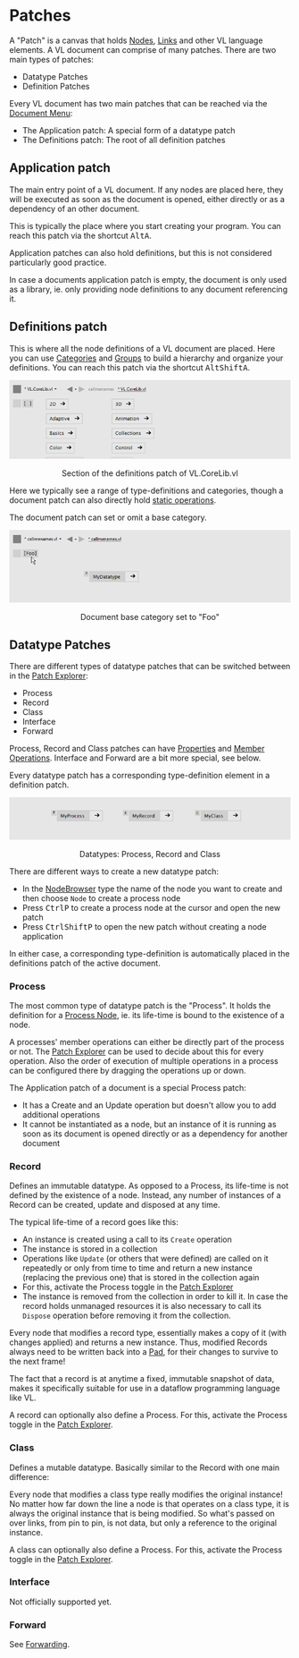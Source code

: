 # Patches

A "Patch" is a canvas that holds [Nodes](nodes.md), [Links](links.md) and other VL language elements. A VL document can comprise of many patches. There are two main types of patches:

* Datatype Patches
* Definition Patches

 Every VL document has two main patches that can be reached via the [Document Menu](../hde/navigating_a_project.md#active-document-menu):

* The Application patch: A special form of a datatype patch
* The Definitions patch: The root of all definition patches 

## Application patch
The main entry point of a VL document. If any nodes are placed here, they will be executed as soon as the document is opened, either directly or as a dependency of an other document.

This is typically the place where you start creating your program. You can reach this patch via the shortcut <span class="keyseq"><kbd>Alt</kbd><kbd>A</kbd></span>.

Application patches can also hold definitions, but this is not considered particularly good practice. 

In case a documents application patch is empty, the document is only used as a library, ie. only providing node definitions to any document referencing it. 

## Definitions patch
This is where all the node definitions of a VL document are placed. Here you can use [Categories](categories.md) and [Groups](groups.md) to build a hierarchy and organize your definitions. You can reach this patch via the shortcut <span class="keyseq"><kbd>Alt</kbd><kbd>Shift</kbd><kbd>A</kbd></span>.

![](../../images/language/vl-DocumentPatch.png)
<center>Section of the definitions patch of VL.CoreLib.vl</center>

Here we typically see a range of type-definitions and categories, though a document patch can also directly hold [static operations](operations.md#static-operations).

The document patch can set or omit a base category.

![](../../images/language/vl-DocumentPatch-BaseCategory.png)
<center>Document base category set to "Foo"</center>

## Datatype Patches
There are different types of datatype patches that can be switched between in the [Patch Explorer](patch-explorer.md):

* Process
* Record
* Class
* Interface
* Forward
  
Process, Record and Class patches can have [Properties](properties.md) and [Member Operations](operations.md#member-operations). Interface and Forward are a bit more special, see below.

Every datatype patch has a corresponding type-definition element in a definition patch.

![](../../images/language/vl-DatatypePatch.png)
<center>Datatypes: Process, Record and Class</center>

There are different ways to create a new datatype patch:

* In the [NodeBrowser](../hde/the_nodebrowser.md) type the name of the node you want to create and then choose `Node` to create a process node
* Press <span class="keyseq"><kbd>Ctrl</kbd><kbd>P</kbd></span> to create a process node at the cursor and open the new patch
* Press <span class="keyseq"><kbd>Ctrl</kbd><kbd>Shift</kbd><kbd>P</kbd></span> to open the new patch without creating a node application

In either case, a corresponding type-definition is automatically placed in the definitions patch of the active document.

### Process
The most common type of datatype patch is the "Process". It holds the definition for a [Process Node](nodes.md#process-nodes), ie. its life-time is bound to the existence of a node.

A processes' member operations can either be directly part of the process or not. The [Patch Explorer](patch-explorer.md) can be used to decide about this for every operation. Also the order of execution of multiple operations in a process can be configured there by dragging the operations up or down.

The Application patch of a document is a special Process patch:
* It has a Create and an Update operation but doesn't allow you to add additional operations
* It cannot be instantiated as a node, but an instance of it is running as soon as its  document is opened directly or as a dependency for another document

### Record
Defines an immutable datatype. As opposed to a Process, its life-time is not defined by the existence of a node. Instead, any number of instances of a Record can be created, update and disposed at any time. 

The typical life-time of a record goes like this:
- An instance is created using a call to its `Create` operation
- The instance is stored in a collection 
- Operations like `Update` (or others that were defined) are called on it repeatedly or only from time to time and return a new instance (replacing the previous one) that is stored in the collection again
- For this, activate the Process toggle in the [Patch Explorer](patch-explorer.md)
- The instance is removed from the collection in order to kill it. In case the record holds unmanaged resources it is also necessary to call its `Dispose` operation before removing it from the collection.

Every node that modifies a record type, essentially makes a copy of it (with changes applied) and returns a new instance. Thus, modified Records always need to be written back into a [Pad](properties.md#pads), for their changes to survive to the next frame!

The fact that a record is at anytime a fixed, immutable snapshot of data, makes it specifically suitable for use in a dataflow programming language like VL. 

A record can optionally also define a Process. For this, activate the Process toggle in the [Patch Explorer](patch-explorer.md). 

### Class
Defines a mutable datatype. Basically similar to the Record with one main difference: 

Every node that modifies a class type really modifies the original instance! No matter how far down the line a node is that operates on a class type, it is always the original instance that is being modified. So what's passed on over links, from pin to pin, is not data, but only a reference to the original instance.

A class can optionally also define a Process. For this, activate the Process toggle in the [Patch Explorer](patch-explorer.md).

### Interface
Not officially supported yet. 

### Forward
See [Forwarding](../extending/forwarding.md).
